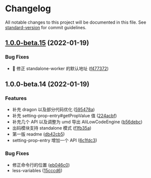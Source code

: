 # Changelog

All notable changes to this project will be documented in this file. See [standard-version](https://github.com/conventional-changelog/standard-version) for commit guidelines.

## [1.0.0-beta.15](https://gitlab.alibaba-inc.com/ali-lowcode/ali-lowcode-engine-2.x/compare/@alilc/lowcode-code-generator@1.0.0-beta.14...@alilc/lowcode-code-generator@1.0.0-beta.15) (2022-01-19)


### Bug Fixes

* 🐛 修正 standalone-worker 的默认地址 ([f477372](https://gitlab.alibaba-inc.com/ali-lowcode/ali-lowcode-engine-2.x/commit/f477372f8c2432d6300b39b82e73cdfe4cf25f8d))

## 1.0.0-beta.14 (2022-01-19)


### Features

* 补充 dragon 以及部分代码优化 ([595478a](https://gitlab.alibaba-inc.com/ali-lowcode/ali-lowcode-engine-2.x/commit/595478a7cb2d1288450920404bd79bf0b7fa4424))
* 补充 setting-prop-entry#getPropValue 值 ([224acbf](https://gitlab.alibaba-inc.com/ali-lowcode/ali-lowcode-engine-2.x/commit/224acbff2c8a949d4cda01f2371d6a7ba0b8df4d))
* 补充几个 API 以及调整为 umd 导出 AliLowCodeEngine ([b56debc](https://gitlab.alibaba-inc.com/ali-lowcode/ali-lowcode-engine-2.x/commit/b56debc9b7cb78a5a049291d9079292a32e85d20))
* 出码模块支持 standalone 模式 ([f1fb35a](https://gitlab.alibaba-inc.com/ali-lowcode/ali-lowcode-engine-2.x/commit/f1fb35a1c39ebff3d1ddb28262ac556dbd249df3))
* 第一版 readme ([db42cb5](https://gitlab.alibaba-inc.com/ali-lowcode/ali-lowcode-engine-2.x/commit/db42cb529a27f58a42cda4f9c33107f4d24abc23))
* setting-prop-entry 增加一个 API ([6c1fdc3](https://gitlab.alibaba-inc.com/ali-lowcode/ali-lowcode-engine-2.x/commit/6c1fdc35828cdf0133846454c0a33708dc606d9a))


### Bug Fixes

* 修正命令行的位置 ([eb046c0](https://gitlab.alibaba-inc.com/ali-lowcode/ali-lowcode-engine-2.x/commit/eb046c0fd5983105e2d93fbc1c53b6b08935f66f))
* less-variables ([15cccd6](https://gitlab.alibaba-inc.com/ali-lowcode/ali-lowcode-engine-2.x/commit/15cccd6892e375c7d83719aed416e3a320bcd931))
